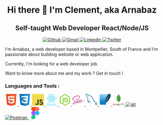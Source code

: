 <h1 align=center> Hi there 👋 I'm Clement, aka Arnabaz</h1>

<h2 align=center>Self-taught Web Developer React/Node/JS</h2>

<p align="center">
  
  <a href="https://github.com/Arnabaz" >
    <img src="https://img.shields.io/badge/GitHub-100000?style=for-the-badge&logo=github&logoColor=white" alt="Github"  />
  </a>
  <a href="mailto:clement.vallet.pro@gmail.com">
    <img src="https://img.shields.io/badge/Gmail-D14836?style=for-the-badge&logo=gmail&logoColor=white" alt="Gmail" />
  </a>
  <a href="https://www.linkedin.com/in/vallet-clement/" >
    <img src="https://img.shields.io/badge/Clement_Vallet-%230077B5.svg?style=for-the-badge&logo=linkedin&logoColor=white" alt="Linkedin" />
  </a>
  <a href="https://twitter.com/ArnabazFR" >
    <img src="https://img.shields.io/badge/@ArnabazFR-%231DA1F2.svg?style=for-the-badge&logo=twitter&logoColor=white" alt="Twitter" />
  </a>
</p>

I'm Arnabaz, a web developer based in Montpellier, South of France and I'm passionate about building website or web application.

Currently, I'm looking for a web developer job.

Want to know more about me and my work ? Get in touch !


<h3 align="left">Languages and Tools :</h3>
<p align="left">
  <a href="https://www.w3.org/html/" target="_blank">
    <img src="https://github.com/devicons/devicon/blob/master/icons/html5/html5-original.svg" alt="HTML5" width="40" height="40"/>
  </a>
  <a href="https://www.w3.org/Style/CSS/Overview.en.html" target="_blank">
    <img src="https://github.com/devicons/devicon/blob/master/icons/css3/css3-original.svg" alt="CSS3" width="40" height="40"/>
  </a>
  <a href="https://developer.mozilla.org/en-US/docs/Web/JavaScript" target="_blank">  
    <img src="https://github.com/devicons/devicon/blob/master/icons/javascript/javascript-original.svg" alt="Javascript" width="40" height="40"/> 
  </a>
  <a href="https://reactjs.org/" target="_blank"> 
    <img src="https://raw.githubusercontent.com/devicons/devicon/master/icons/react/react-original-wordmark.svg" alt="ReactJS" width="40" height="40"/> 
  </a>
  <a href="https://nodejs.org/en/" target="_blank">
    <img src="https://github.com/devicons/devicon/blob/master/icons/nodejs/nodejs-original.svg" alt="NodeJS" width="40" height="40"/>
  </a>
   <a href="https://sass-lang.com/" target="_blank"> 
    <img src="https://github.com/devicons/devicon/blob/master/icons/sass/sass-original.svg" alt="Sass" width="40" height="40"/> 
  </a>
  <a href="https://www.mysql.com/" target="_blank"> 
    <img src="https://github.com/devicons/devicon/blob/master/icons/mysql/mysql-original.svg" alt="MySQL" width="40" height="40"/> 
  </a>
  <a href="https://www.sqlite.org/index.html" target="_blank"> 
    <img src="https://github.com/devicons/devicon/blob/master/icons/sqlite/sqlite-original.svg" alt="SQLite" width="40" height="40"/> 
  </a>
  <a href="https://www.mongodb.com/" target="_blank"> 
    <img src="https://github.com/devicons/devicon/blob/master/icons/mongodb/mongodb-original-wordmark.svg" alt="MongoDB" width="40" height="40"/> 
  </a>
  <a href="https://git-scm.com/" target="_blank"> 
    <img src="https://www.vectorlogo.zone/logos/git-scm/git-scm-icon.svg" alt="git" width="40" height="40"/> 
  </a>
  <a href="https://postman.com" target="_blank"> 
    <img src="https://www.vectorlogo.zone/logos/getpostman/getpostman-icon.svg" alt="Postman" width="40" height="40"/> 
  </a>
   <a href="https://www.figma.com/" target="_blank"> 
    <img src="https://github.com/devicons/devicon/blob/master/icons/figma/figma-original.svg" alt="Figma" width="40" height="40"/> 
  </a>
 
</p>

<!--







- 🔭 I’m currently working on ...
- 🌱 I’m currently learning ...
- 👯 I’m looking to collaborate on ...
- 🤔 I’m looking for help with ...
- 💬 Ask me about ...

- 😄 Pronouns: ...
- ⚡ Fun fact: ...

Find me on :
Twitter
LinkedIn

My skills :
HTML5
CSS3
JavaScript
ReactJS
NodeJS
ExpressJS
Sass
MySQL
MongoDB
Git
-->
